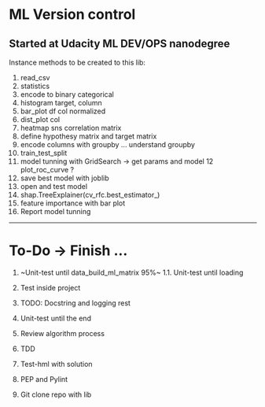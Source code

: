 # ML Version control

## Started at Udacity ML DEV/OPS nanodegree

Instance methods to be created to this lib:

1. read_csv
2. statistics
3. encode to binary categorical
4. histogram target, column
5. bar_plot df col normalized
6. dist_plot col
7. heatmap sns correlation matrix
8. define hypothesy matrix and target matrix
9. encode columns with groupby ... understand groupby
10. train_test_split
11. model tunning with GridSearch -> get params and model
12  plot_roc_curve ?
13. save best model with joblib
14. open and test model
15. shap.TreeExplainer(cv_rfc.best_estimator_)
16. feature importance with bar plot  
17. Report model tunning

---

# To-Do -> Finish ...
1. ~Unit-test until data_build_ml_matrix 95%~
  1.1. Unit-test until loading






  
2. Test inside project
3. TODO: Docstring and logging rest 
4. Unit-test until the end
5. Review algorithm process
6. TDD
7. Test-hml with solution
8. PEP and Pylint
9. Git clone repo with lib

